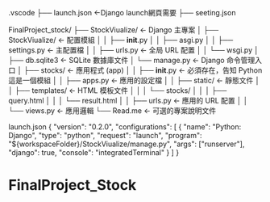 .vscode
├── launch.json                  <-Django launch網頁需要
├── seeting.json

FinalProject_stock/
├── StockViualize/                <- Django 主專案
│   ├── StockViualize/            <- 配置模組
│   │   ├── __init__.py
│   │   ├── asgi.py
│   │   ├── settings.py           <- 主配置檔
│   │   ├── urls.py               <- 全局 URL 配置
│   │   └── wsgi.py
│   ├── db.sqlite3                <- SQLite 數據庫文件
│   └── manage.py                 <- Django 命令管理入口
│   ├── stocks/                       <- 應用程式 (app)
│   │   ├── __init__.py               <- 必須存在，告知 Python 這是一個模組
│   │   ├── apps.py                   <- 應用的設定檔
│   │   ├── static/                   <- 靜態文件
│   │   ├── templates/                <- HTML 模板文件
│   │   │   └── stocks/
│   │   │       ├── query.html
│   │   │       └── result.html
│   │   ├── urls.py                   <- 應用的 URL 配置
│   │   └── views.py                  <- 應用邏輯
└── Read.me                       <- 可選的專案說明文件

launch.json
{
    "version": "0.2.0",
    "configurations": [
        {
            "name": "Python: Django",
            "type": "python",
            "request": "launch",
            "program": "${workspaceFolder}/StockViualize/manage.py",
            "args": ["runserver"],
            "django": true,
            "console": "integratedTerminal"
        }
    ]
}
# FinalProject_Stock

